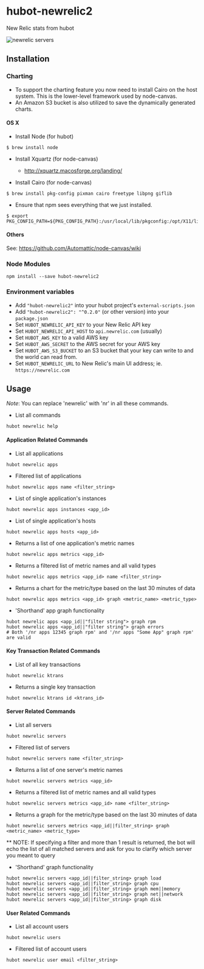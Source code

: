 # hubot-newrelic2

New Relic stats from hubot

![newrelic servers](https://raw.githubusercontent.com/statianzo/hubot-newrelic2/master/doc/newrelicservers.png)

## Installation


### Charting

* To support the charting feature you now need to install Cairo on the host system. This is the lower-level framework used by node-canvas.
* An Amazon S3 bucket is also utilized to save the dynamically generated charts.

#### OS X

* Install Node (for hubot)

```
$ brew install node
```

* Install Xquartz (for node-canvas)
  * http://xquartz.macosforge.org/landing/

* Install Cairo (for node-canvas)

```
$ brew install pkg-config pixman cairo freetype libpng giflib
```

* Ensure that npm sees everything that we just installed.

```
$ export PKG_CONFIG_PATH=${PKG_CONFIG_PATH}:/usr/local/lib/pkgconfig:/opt/X11/lib/pkgconfig
```

#### Others

See: https://github.com/Automattic/node-canvas/wiki

### Node Modules

```
npm install --save hubot-newrelic2
```

### Environment variables

* Add `"hubot-newrelic2"` into your hubot project's `external-scripts.json`
* Add `"hubot-newrelic2": "^0.2.0"` (or other version) into your `package.json`
* Set `HUBOT_NEWRELIC_API_KEY` to your New Relic API key
* Set `HUBOT_NEWRELIC_API_HOST` to `api.newrelic.com` (usually)
* Set `HUBOT_AWS_KEY` to a valid AWS key
* Set `HUBOT_AWS_SECRET` to the AWS secret for your AWS key
* Set `HUBOT_AWS_S3_BUCKET` to an S3 bucket that your key can write to and the world can read from.
* Set `HUBOT_NEWRELIC_URL` to New Relic's main UI address; ie. `https://newrelic.com`

## Usage

*Note*: You can replace 'newrelic' with 'nr' in all these commands.

* List all commands
```
hubot newrelic help
```

#### Application Related Commands

* List all applications
```
hubot newrelic apps
```

* Filtered list of applications
```
hubot newrelic apps name <filter_string>
```

* List of single application's instances
```
hubot newrelic apps instances <app_id>
```

* List of single application's hosts
```
hubot newrelic apps hosts <app_id>
```

* Returns a list of one application's metric names
```
hubot newrelic apps metrics <app_id>
```

* Returns a filtered list of metric names and all valid types
```
hubot newrelic apps metrics <app_id> name <filter_string>
```

* Returns a chart for the metric/type based on the last 30 minutes of data
```
hubot newrelic apps metrics <app_id> graph <metric_name> <metric_type>
```

* 'Shorthand' app graph functionality 
```
hubot newrelic apps <app_id||"filter string"> graph rpm
hubot newrelic apps <app_id||"filter string"> graph errors
# Both '/nr apps 12345 graph rpm' and '/nr apps "Some App" graph rpm' are valid
```

#### Key Transaction Related Commands

* List of all key transactions
```
hubot newrelic ktrans
```

* Returns a single key transaction
```
hubot newrelic ktrans id <ktrans_id>
```

#### Server Related Commands

* List all servers
```
hubot newrelic servers
```

* Filtered list of servers
```
hubot newrelic servers name <filter_string>
```

* Returns a list of one server's metric names
```
hubot newrelic servers metrics <app_id>
```

* Returns a filtered list of metric names and all valid types
```
hubot newrelic servers metrics <app_id> name <filter_string>
```

* Returns a graph for the metric/type based on the last 30 minutes of data
```
hubot newrelic servers metrics <app_id||filter_string> graph <metric_name> <metric_type>
```
** NOTE: If specifying a filter and more than 1 result is returned, the bot will echo the list of all matched servers and ask for you to clarify which server you meant to query

* 'Shorthand' graph functionality
```
hubot newrelic servers <app_id||filter_string> graph load
hubot newrelic servers <app_id||filter_string> graph cpu
hubot newrelic servers <app_id||filter_string> graph mem||memory
hubot newrelic servers <app_id||filter_string> graph net||network
hubot newrelic servers <app_id||filter_string> graph disk
```


#### User Related Commands

* List all account users
```
hubot newrelic users
```

* Filtered list of account users
```
hubot newrelic user email <filter_string>
```
